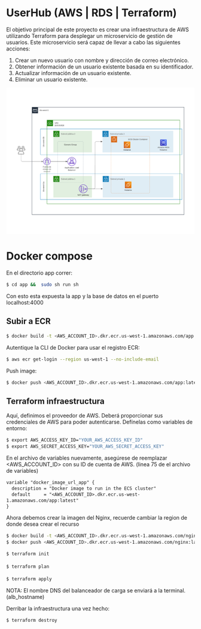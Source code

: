 # UserHub (AWS | RDS | Terraform)

El objetivo principal de este proyecto es crear una infraestructura de AWS utilizando Terraform para desplegar un microservicio de gestión de usuarios. 
Este microservicio será capaz de llevar a cabo las siguientes acciones:

1. Crear un nuevo usuario con nombre y dirección de correo electrónico.
2. Obtener información de un usuario existente basada en su identificador.
3. Actualizar información de un usuario existente.
4. Eliminar un usuario existente.

![Service Example Architecture](https://github.com/blais3pasc4l/DevOps_Evaluation_A01/blob/master/Marco%20horizontal%20AWS%20(2019).png?raw=true)

# Docker compose

En el directorio app correr:

```bash
$ cd app &&  sudo sh run sh
```

Con esto esta expuesta la app y la base de datos en el puerto localhost:4000

## Subir a ECR

```bash
$ docker build -t <AWS_ACCOUNT_ID>.dkr.ecr.us-west-1.amazonaws.com/app:latest 
```

Autentique la CLI de Docker para usar el registro ECR:

```bash
$ aws ecr get-login --region us-west-1 --no-include-email
```

Push image:

```bash
$ docker push <AWS_ACCOUNT_ID>.dkr.ecr.us-west-1.amazonaws.com/app:latest
```

## Terraform infraestructura

Aquí, definimos el proveedor de AWS. Deberá proporcionar sus credenciales de AWS para poder autenticarse. Defínelas como variables de entorno:

```bash
$ export AWS_ACCESS_KEY_ID="YOUR_AWS_ACCESS_KEY_ID"
$ export AWS_SECRET_ACCESS_KEY="YOUR_AWS_SECRET_ACCESS_KEY"
```

En el archivo de variables nuevamente, asegúrese de reemplazar <AWS_ACCOUNT_ID> con su ID de cuenta de AWS. (linea 75 de el archivo de variables)

```
variable "docker_image_url_app" {
  description = "Docker image to run in the ECS cluster"
  default     = "<AWS_ACCOUNT_ID>.dkr.ecr.us-west-1.amazonaws.com/app:latest"
}
```

Ahora debemos crear la imagen del Nginx, recuerde cambiar la region de donde desea crear el recurso

```bash
$ docker build -t <AWS_ACCOUNT_ID>.dkr.ecr.us-west-1.amazonaws.com/nginx:latest .
$ docker push <AWS_ACCOUNT_ID>.dkr.ecr.us-west-1.amazonaws.com/nginx:latest
```

```bash
$ terraform init

$ terraform plan

$ terraform apply
```

NOTA: El nombre DNS del balanceador de carga se enviará a la terminal. (alb_hostname)

Derribar la infraestructura una vez hecho:

```bash
$ terraform destroy
```
